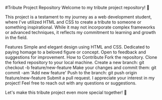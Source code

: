 #Tribute Project Repository
Welcome to my tribute project repository! 🌟

This project is a testament to my journey as a web development student, where I've utilized HTML and CSS to create a tribute to someone or something inspirational. While it may not incorporate complex frameworks or advanced techniques, it reflects my commitment to learning and growth in the field.

Features
Simple and elegant design using HTML and CSS.
Dedicated to paying homage to a beloved figure or concept.
Open to feedback and suggestions for improvement.
How to Contribute
Fork the repository.
Clone the forked repository to your local machine.
Create a new branch: git checkout -b feature/new-feature
Make your changes and commit them: git commit -am 'Add new feature'
Push to the branch: git push origin feature/new-feature
Submit a pull request.
I appreciate your interest in my project! Feel free to reach out with any questions or suggestions.

Let's make this tribute project even more special together! 🚀



